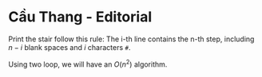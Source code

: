 # Cầu Thang - Editorial

Print the stair follow this rule: The $\text{i-th}$ line contains the $\text{n-th}$ step, including $n - i$ blank spaces and $i$ characters `#`.

Using two loop, we will have an $O(n^2)$ algorithm.
